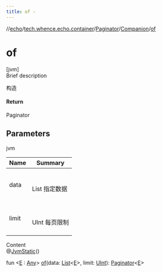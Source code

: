 ```yaml
---
title: of -
---
```

//[echo](../../../index.md)/[tech.whence.echo.container](../../index.md)/[Paginator](../index.md)/[Companion](index.md)/[of](of.md)



# of  
[jvm]  
Brief description  


构造



#### Return  


Paginator<E>



## Parameters  
  
jvm  
  
|  Name|  Summary| 
|---|---|
| data| <br><br>List<E> 指定数据<br><br>
| limit| <br><br>UInt 每页限制<br><br>
  
  
Content  
@[JvmStatic](https://kotlinlang.org/api/latest/jvm/stdlib/kotlin.jvm/-jvm-static/index.html)()  
  
fun <[E](of.md) : [Any](https://kotlinlang.org/api/latest/jvm/stdlib/kotlin/-any/index.html)> [of](of.md)(data: [List](https://kotlinlang.org/api/latest/jvm/stdlib/kotlin.collections/-list/index.html)<[E](of.md)>, limit: [UInt](https://kotlinlang.org/api/latest/jvm/stdlib/kotlin/-u-int/index.html)): [Paginator](../index.md)<[E](of.md)>  



